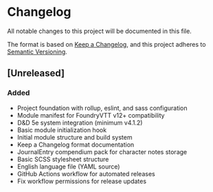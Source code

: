 # Changelog

All notable changes to this project will be documented in this file.

The format is based on [Keep a Changelog](https://keepachangelog.com/en/1.1.0/),
and this project adheres to [Semantic Versioning](https://semver.org/spec/v2.0.0.html).

## [Unreleased]

### Added
- Project foundation with rollup, eslint, and sass configuration
- Module manifest for FoundryVTT v12+ compatibility
- D&D 5e system integration (minimum v4.1.2)
- Basic module initialization hook
- Initial module structure and build system
- Keep a Changelog format documentation
- JournalEntry compendium pack for character notes storage
- Basic SCSS stylesheet structure
- English language file (YAML source)
- GitHub Actions workflow for automated releases
- Fix workflow permissions for release updates